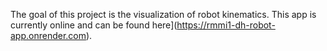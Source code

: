 The goal of this project is the visualization of robot kinematics.
This app is currently online and can be found here](https://rmmi1-dh-robot-app.onrender.com).

